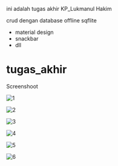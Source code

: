 ini adalah tugas akhir KP_Lukmanul Hakim

crud dengan database offline sqflite 
- material design
- snackbar
- dll

# tugas_akhir

Screenshoot

![1](https://github.com/pythonize/tugas_akhir/assets/35244043/79c3de77-6b86-4e84-b311-c0578c6ee6f3)

![2](https://github.com/pythonize/tugas_akhir/assets/35244043/65475113-936c-494d-8d5d-ee9fd5d74f25)

![3](https://github.com/pythonize/tugas_akhir/assets/35244043/4b239567-9fc5-4239-a20e-faa96a87d8c4)

![4](https://github.com/pythonize/tugas_akhir/assets/35244043/b344654f-6110-41d0-9df4-fb60c85058c0)

![5](https://github.com/pythonize/tugas_akhir/assets/35244043/944ef7a2-d394-470d-84db-4fa1add55c1e)

![6](https://github.com/pythonize/tugas_akhir/assets/35244043/2da85768-bf96-4913-b0bf-cffb9ad4ab5f)


